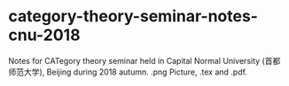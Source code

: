 # category-theory-seminar-notes-cnu-2018
Notes for CATegory theory seminar held in Capital Normal University (首都师范大学), Beijing during 2018 autumn. .png Picture, .tex and .pdf.
